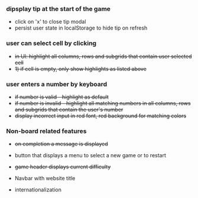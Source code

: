 ### dipsplay tip at the start of the game

- click on 'x' to close tip modal
- persist user state in localStorage to hide tip on refresh

### user can select cell by clicking

- ~~in UI: highlight all columns, rows and subgrids that contain user selected cell~~
- ~~1) if cell is empty, only show highlights as listed above~~

### user enters a number by keyboard

- ~~if number is valid - highlight as default~~
- ~~if number is invalid - highlight all matching numbers in all columns, rows and subgrids that contain the user's number~~
- ~~display incorrect input in red font, red background for matching colors~~

### Non-board related features

- ~~on completion a message is displayed~~

- button that displays a menu to select a new game or to restart

- ~~game header displays current difficulty~~

- Navbar with website title

- internationalization
